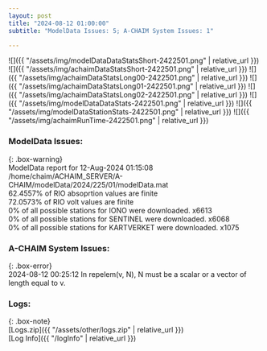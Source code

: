 ```yaml
---
layout: post
title: "2024-08-12 01:00:00"
subtitle: "ModelData Issues: 5; A-CHAIM System Issues: 1"

---
```


![]({{ "/assets/img/modelDataDataStatsShort-2422501.png" | relative_url }})
![]({{ "/assets/img/achaimDataStatsShort-2422501.png" | relative_url }})
![]({{ "/assets/img/achaimDataStatsLong00-2422501.png" | relative_url }})
![]({{ "/assets/img/achaimDataStatsLong01-2422501.png" | relative_url }})
![]({{ "/assets/img/achaimDataStatsLong02-2422501.png" | relative_url }})
![]({{ "/assets/img/modelDataDataStats-2422501.png" | relative_url }})
![]({{ "/assets/img/modelDataStationStats-2422501.png" | relative_url }})
![]({{ "/assets/img/achaimRunTime-2422501.png" | relative_url }})


### ModelData Issues:  
  
{: .box-warning}  
 ModelData report for 12-Aug-2024 01:15:08   
 /home/chaim/ACHAIM_SERVER/A-CHAIM/modelData/2024/225/01/modelData.mat   
 62.4557% of RIO absoprtion values are finite   
 72.0573% of RIO volt values are finite   
 0% of all possible stations for IONO were downloaded. x6613   
 0% of all possible stations for SENTINEL were downloaded. x6068   
 0% of all possible stations for KARTVERKET were downloaded. x1075   
  
### A-CHAIM System Issues:  
  
{: .box-error}  
2024-08-12 00:25:12 In repelem(v, N), N must be a scalar or a vector of length equal to v.  

### Logs:  
  
{: .box-note}  
[Logs.zip]({{ "/assets/other/logs.zip" | relative_url }})  
[Log Info]({{ "/logInfo" | relative_url }})  
